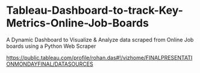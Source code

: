 # Tableau-Dashboard-to-track-Key-Metrics-Online-Job-Boards

A Dynamic Dashboard to Visualize & Analyze data scraped from Online Job boards using a Python Web Scraper

https://public.tableau.com/profile/rohan.das#!/vizhome/FINALPRESENTATIONMONDAYFINAL/DATASOURCES
